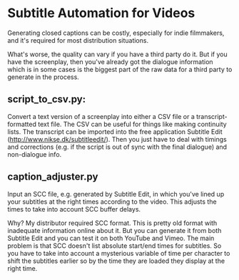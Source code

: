 # Subtitle Automation for Videos

Generating closed captions can be costly, especially for indie filmmakers, and it's required for most distribution situations.

What's worse, the quality can vary if you have a third party do it. But if you have the screenplay, then you've already got the dialogue information which is in some cases is the biggest part of the raw data for a third party to generate in the process.

## script_to_csv.py:

Convert a text version of a screenplay into either a CSV file or a transcript-formatted text file. The CSV can be useful for things like making continuity lists. The transcript can be imported into the free application Subtitle Edit (http://www.nikse.dk/subtitleedit/). Then you just have to deal with timings and corrections (e.g. if the script is out of sync with the final dialogue) and non-dialogue info.


## caption_adjuster.py

Input an SCC file, e.g. generated by Subtitle Edit, in which you've lined up your subtitles at the right times according to the video. This adjusts the times to take into account SCC buffer delays.

Why? My distributor required SCC format. This is pretty old format with inadequate information online about it. But you can generate it from both Subtitle Edit and you can test it on both YouTube and Vimeo. The main problem is that SCC doesn't list absolute start/end times for subtitles. So you have to take into account a mysterious variable of time per character to shift the subtitles earlier so by the time they are loaded they display at the right time.
